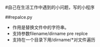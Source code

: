#自己在生活工作中遇到的小问题，写的小程序

##repalce.py

+ 作用是替换文件中的字符串。
+ 支持参数filename/dirname pre replce
+ 支持在一个目录下用/dirname/*对文件遍历
